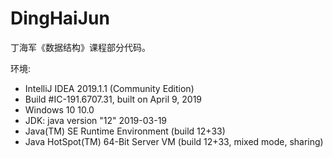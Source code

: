 # DingHaiJun
丁海军《数据结构》课程部分代码。

环境: 
- IntelliJ IDEA 2019.1.1 (Community Edition)
- Build #IC-191.6707.31, built on April 9, 2019
- Windows 10 10.0
- JDK: java version "12" 2019-03-19
- Java(TM) SE Runtime Environment (build 12+33)
- Java HotSpot(TM) 64-Bit Server VM (build 12+33, mixed mode, sharing)
